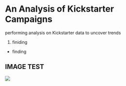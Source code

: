 # An Analysis of Kickstarter Campaigns
performing analysis on Kickstarter data to uncover trends
1. finiding
- finding
## IMAGE TEST
![](Outcomes/based/on/Launch/date.png)


